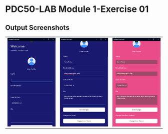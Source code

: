# PDC50-LAB Module 1-Exercise 01

## Output Screenshots
  <table>
    <tr>
      <td><img src="Screenshots/1.png" width="300"/></td>
      <td><img src="Screenshots/2.png" width="300"/></td>
      <td><img src="Screenshots/3.png" width="300"/></td>
    </tr>
  </table>
